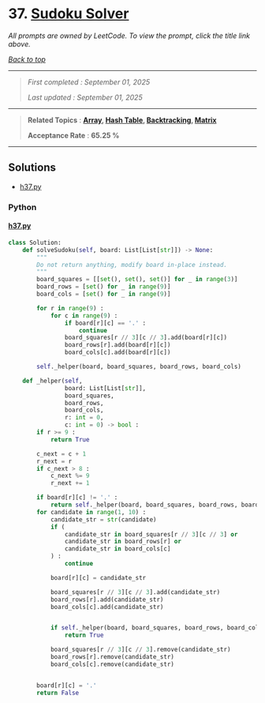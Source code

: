 # 37. [Sudoku Solver](<https://leetcode.com/problems/sudoku-solver>)

*All prompts are owned by LeetCode. To view the prompt, click the title link above.*

*[Back to top](<../README.md>)*

------

> *First completed : September 01, 2025*
>
> *Last updated : September 01, 2025*

------

> **Related Topics** : **[Array](<by_topic/Array.md>), [Hash Table](<by_topic/Hash Table.md>), [Backtracking](<by_topic/Backtracking.md>), [Matrix](<by_topic/Matrix.md>)**
>
> **Acceptance Rate** : **65.25 %**

------

## Solutions

- [h37.py](<../my-submissions/h37.py>)
### Python
#### [h37.py](<../my-submissions/h37.py>)
```Python
class Solution:
    def solveSudoku(self, board: List[List[str]]) -> None:
        """
        Do not return anything, modify board in-place instead.
        """
        board_squares = [[set(), set(), set()] for _ in range(3)]
        board_rows = [set() for _ in range(9)]
        board_cols = [set() for _ in range(9)]

        for r in range(9) :
            for c in range(9) :
                if board[r][c] == '.' :
                    continue
                board_squares[r // 3][c // 3].add(board[r][c])
                board_rows[r].add(board[r][c])
                board_cols[c].add(board[r][c])

        self._helper(board, board_squares, board_rows, board_cols)

    def _helper(self, 
                board: List[List[str]], 
                board_squares, 
                board_rows, 
                board_cols, 
                r: int = 0, 
                c: int = 0) -> bool :
        if r >= 9 :
            return True

        c_next = c + 1
        r_next = r
        if c_next > 8 :
            c_next %= 9
            r_next += 1

        if board[r][c] != '.' :
            return self._helper(board, board_squares, board_rows, board_cols, r_next, c_next)
        for candidate in range(1, 10) :
            candidate_str = str(candidate)
            if (
                candidate_str in board_squares[r // 3][c // 3] or
                candidate_str in board_rows[r] or
                candidate_str in board_cols[c]
            ) :
                continue

            board[r][c] = candidate_str

            board_squares[r // 3][c // 3].add(candidate_str)
            board_rows[r].add(candidate_str)
            board_cols[c].add(candidate_str)


            if self._helper(board, board_squares, board_rows, board_cols, r_next, c_next) :
                return True

            board_squares[r // 3][c // 3].remove(candidate_str)
            board_rows[r].remove(candidate_str)
            board_cols[c].remove(candidate_str)


        board[r][c] = '.'
        return False
```

